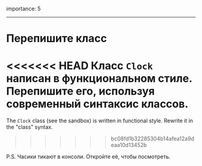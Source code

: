 importance: 5

---

# Перепишите класс

<<<<<<< HEAD
Класс `Clock` написан в функциональном стиле. Перепишите его, используя современный синтаксис классов.
=======
The `Clock` class (see the sandbox) is written in functional style. Rewrite it in the "class" syntax.
>>>>>>> bc08fd1b32285304b14afea12a9deaa10d13452b

P.S. Часики тикают в консоли. Откройте её, чтобы посмотреть.
